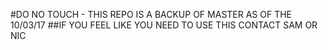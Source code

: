 #DO NO TOUCH - THIS REPO IS A BACKUP OF MASTER AS OF THE 10/03/17 
##IF YOU FEEL LIKE YOU NEED TO USE THIS CONTACT SAM OR NIC
